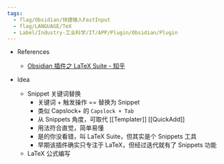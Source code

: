 ```yaml
---
tags:
  - flag/Obsidian/快捷输入FastInput
  - flag/LANGUAGE/TeX
  - Label/Industry-工业科学/IT/APP/Plugin/Obsidian/Plugin
---
```


- References
    - [Obsidian 插件之 LaTeX Suite - 知乎](https://zhuanlan.zhihu.com/p/571025294)

- Idea
    - Snippet 关键词替换
        - 关键词 + 触发操作 == 替换为 Snippet
        - 类似 Capslock+ 的 `Capslock + Tab`
        - 从 Snippets 角度，可取代 [[Templater]] [[QuickAdd]]
        - 用法符合直觉，简单易懂
        - 是的你没看错，叫 LaTeX Suite，但其实是个 Snippets 工具
        - 早期该插件确实只专注于 LaTeX，但经过迭代就有了 Snippets 功能
    - LaTeX 公式编写
